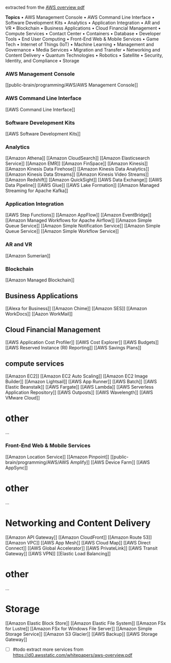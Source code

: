 extracted from the [AWS overview pdf](https://d0.awsstatic.com/whitepapers/aws-overview.pdf)

**Topics**
• AWS Management Console
• AWS Command Line Interface
• Software Development Kits
• Analytics
• Application Integration
• AR and VR
• Blockchain
• Business Applications
• Cloud Financial Management
• Compute Services
• Contact Center
• Containers
• Database
• Developer Tools
• End User Computing
• Front-End Web & Mobile Services
• Game Tech
• Internet of Things (IoT)
• Machine Learning
• Management and Governance
• Media Services
• Migration and Transfer
• Networking and Content Delivery
• Quantum Technologies
• Robotics
• Satellite
• Security, Identity, and Compliance
• Storage
### AWS Management Console
[[public-brain/programming/AWS/AWS Management Console]]
### AWS Command Line Interface
[[AWS Command Line Interface]]
### Software Development Kits
[[AWS Software Development Kits]]
### Analytics
[[Amazon Athena]]
[[Amazon CloudSearch]]
[[Amazon Elasticsearch Service]]
[[Amazon EMR]]
[[Amazon FinSpace]]
[[Amazon Kinesis]]
[[Amazon Kinesis Data Firehose]]
[[Amazon Kinesis Data Analytics]]
[[Amazon Kinesis Data Streams]]
[[Amazon Kinesis Video Streams]]
[[Amazon Redshift]]
[[Amazon QuickSight]]
[[AWS Data Exchange]]
[[AWS Data Pipeline]]
[[AWS Glue]]
[[AWS Lake Formation]]
[[Amazon Managed Streaming for Apache Kafka]]
### Application Integration
[[AWS Step Functions]]
[[Amazon AppFlow]]
[[Amazon EventBridge]]
[[Amazon Managed Workflows for Apache Airflow]]
[[Amazon Simple Queue Service]]
[[Amazon Simple Notification Service]]
[[Amazon Simple Queue Service]]
[[Amazon Simple Workflow Service]]
### AR and VR
[[Amazon Sumerian]]
### Blockchain
[[Amazon Managed Blockchain]]
## Business Applications

[[Alexa for Business]]
[[Amazon Chime]]
[[Amazon SES]]
[[Amazon WorkDocs]]
[[Aazon WorkMail]]
## Cloud Financial Management
[[AWS Application Cost Profiler]]
[[AWS Cost Explorer]]
[[AWS Budgets]]
[[AWS Reserved Instance (RI) Reporting]]
[[AWS Savings Plans]]
## compute services
[[Amazon EC2]]
[[Amazon EC2 Auto Scaling]]
[[Amazon EC2 Image Builder]]
[[Amazon Lightsail]]
[[AWS App Runner]]
[[AWS Batch]]
[[AWS Elastic Beanstalk]]
[[AWS Fargate]]
[[AWS Lambda]]
[[AWS Serverless Application Repository]]
[[AWS Outposts]]
[[AWS Wavelength]]
[[AWS VMware Cloud]]
# other
...

### Front-End Web & Mobile Services
[[Amazon Location Service]]
[[Amazon Pinpoint]]
[[public-brain/programming/AWS/AWS Amplify]]
[[AWS Device Farm]]
[[AWS AppSync]]
# other
...

# Networking and Content Delivery
[[Amazon API Gateway]]
[[Amazon CloudFront]]
[[Amazon Route 53]]
[[Amazon VPC]]
[[AWS App Mesh]]
[[AWS Cloud Map]]
[[AWS Direct Connect]]
[[AWS Global Accelerator]]
[[AWS PrivateLink]]
[[AWS Transit Gateway]]
[[AWS VPN]]
[[Elastic Load Balancing]]

# other
...

# Storage
[[Amazon Elastic Block Store]]
[[Amazon Elastic File System]]
[[Amazon FSx for Lustre]]
[[Amazon FSx for Windows File Server]]
[[Amazon Simple Storage Service]]
[[Amazon S3 Glacier]]
[[AWS Backup]]
[[AWS Storage Gateway]]


- [ ] #todo extract more services from 
https://d0.awsstatic.com/whitepapers/aws-overview.pdf

